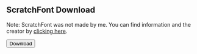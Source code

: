 ## ScratchFont Download
Note: ScratchFont was not made by me. You can find information and the creator by <a href="https://en.scratch-wiki.info/wiki/Scratch_Font" rel="noopener noreferrer">clicking here</a>.
<form action="https://smileycreations15.com/files/ScratchFont.ttf">
    <input type="submit" value="Download" />
</form>
